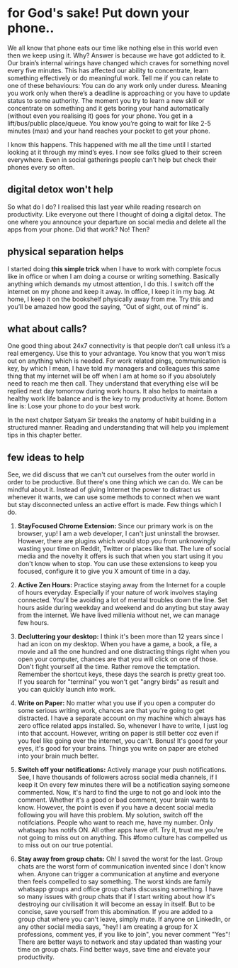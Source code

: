 # for God's sake! Put down your phone..

We all know that phone eats our time like nothing else in this world even then we keep using it. Why? Answer is because we have got addicted to it.
Our brain’s internal wirings have changed which craves for something novel every five minutes. This has affected our ability to concentrate, learn something effectively or do meaningful work.
Tell me if you can relate to one of these behaviours:
You can do any work only under duress. Meaning you work only when there’s a deadline is approaching or you have to update status to some authority.
The moment you try to learn a new skill or concentrate on something and it gets boring your hand automatically (without even you realising it) goes for your phone.
You get in a lift/bus/public place/queue. You know you’re going to wait for like 2-5 minutes (max) and your hand reaches your pocket to get your phone.

I know this happens. This happened with me all the time until I started looking at it through my mind’s eyes. I now see folks glued to their screen everywhere. Even in social gatherings people can’t help but check their phones every so often.

## digital detox won't help

So what do I do? I realised this last year while reading research on productivity. Like everyone out there I thought of doing a digital detox. The one where you announce your departure on social media and delete all the apps from your phone. Did that work? No! Then?

## physical separation helps

I started doing **this simple trick** when I have to work with complete focus like in office or when I am doing a course or writing something. Basically anything which demands my utmost attention, I do this. I switch off the internet on my phone and keep it away. In office, I keep it in my bag. At home, I keep it on the bookshelf physically away from me. Try this and you’ll be amazed how good the saying, “Out of sight, out of mind” is.

## what about calls?

One good thing about 24x7 connectivity is that people don’t call unless it’s a real emergency. Use this to your advantage. You know that you won’t miss out on anything which is needed. For work related pings, communication is key, by which I mean, I have told my managers and colleagues this same thing that my internet will be off when I am at home so if you absolutely need to reach me then call. They understand that everything else will be replied next day tomorrow during work hours. It also helps to maintain a healthy work life balance and is the key to my productivity at home. Bottom line is: Lose your phone to do your best work.

In the next chatper Satyam Sir breaks the anatomy of habit building in a structured manner. Reading and understanding that will help you implement tips in this chapter better.

## few ideas to help

See, we did discuss that we can't cut ourselves from the outer world in order to be productive. But there's one thing which we can do. We can be mindful about it. Instead of giving Internet the power to distract us whenever it wants, we can use some methods to connect when we want but stay disconnected unless an active effort is made. Few things which I do.

1. **StayFocused Chrome Extension:** Since our primary work is on the browser, yup! I am a web developer, I can't just uninstall the browser. However, there are plugins which would stop you from unknowingly wasting your time on Reddit, Twitter or places like that. The lure of social media and the novelty it offers is such that when you start using it you don't know when to stop. You can use these extensions to keep you focused, configure it to give you X amount of time in a day.

1. **Active Zen Hours:** Practice staying away from the Internet for a couple of hours everyday. Especially if your nature of work involves staying connected. You'll be avoiding a lot of mental troubles down the line. Set hours aside during weekday and weekend and do anyting but stay away from the internet. We have lived millenia without net, we can manage few hours.

1. **Decluttering your desktop:** I think it's been more than 12 years since I had an icon on my desktop. When you have a game, a book, a file, a movie and all the one hundred and one distracting things right when you open your computer, chances are that you will click on one of those. Don't fight yourself all the time. Rather remove the temptation. Remember the shortcut keys, these days the search is pretty great too. If you search for "terminal" you won't get "angry birds" as result and you can quickly launch into work.

1. **Write on Paper:** No matter what you use if you open a computer do some serious writing work, chances are that you're going to get distracted. I have a separate account on my machine which always has zero office related apps installed. So, whenever I have to write, I just log into that account. However, writing on paper is still better coz even if you feel like going over the internet, you can't. Bonus! It's good for your eyes, it's good for your brains. Things you write on paper are etched into your brain much better.

1. **Switch off your notifications:** Actively manage your push notifications. See, I have thousands of followers across social media channels, if I keep it On every few minutes there will be a notification saying someone commented. Now, it's hard to find the urge to not go and look into the comment. Whether it's a good or bad comment, your brain wants to know. However, the point is even if you have a decent social media following you will have this problem. My solution, switch off the notifciations. People who want to reach me, have my number. Only whatsapp has notifs ON. All other apps have off. Try it, trust me you're not going to miss out on anything. This #fomo culture has compelled us to miss out on our true potential.

1. **Stay away from group chats:** Oh! I saved the worst for the last. Group chats are the worst form of communication invented since I don't know when. Anyone can trigger a communication at anytime and everyone then feels compelled to say something. The worst kinds are family whatsapp groups and office group chats discussing something. I have so many issues with group chats that if I start writing about how it's destroying our civilisation it will become an essay in itself. But to be concise, save yourself from this abomination. If you are added to a group chat where you can't leave, simply mute. If anyone on LinkedIn, or any other social media says, "hey! I am creating a group for X professions, comment yes, if you like to join", you never comment "Yes"! There are better ways to network and stay updated than wasting your time on group chats. Find better ways, save time and elevate your productivity.
